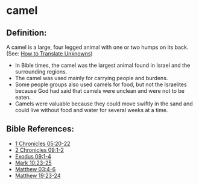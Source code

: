 # camel #

## Definition: ##

A camel is a large, four legged animal with one or two humps on its back.
(See: [How to Translate Unknowns](en/ta-vol1/translate/man/translate-unknown))

* In Bible times, the camel was the largest animal found in Israel and the surrounding regions.
* The camel was used mainly for carrying people and burdens.
* Some people groups also used camels for food, but not the Israelites because God had said that camels were unclean and were not to be eaten.
* Camels were valuable because they could move swiftly in the sand and could live without food and water for several weeks at a time.



## Bible References: ##

* [1 Chronicles 05:20-22](en/tn/1ch/help/05/20)
* [2 Chronicles 09:1-2](en/tn/2ch/help/09/01)
* [Exodus 09:1-4](en/tn/exo/help/09/01)
* [Mark 10:23-25](en/tn/mrk/help/10/23)
* [Matthew 03:4-6](en/tn/mat/help/03/04)
* [Matthew 19:23-24](en/tn/mat/help/19/23)